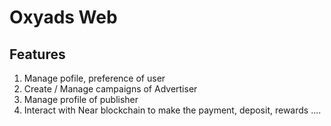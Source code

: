 # Oxyads Web

## Features

1. Manage pofile, preference of user
2. Create / Manage campaigns of Advertiser
3. Manage profile of publisher
4. Interact with Near blockchain to make the payment, deposit, rewards ....

